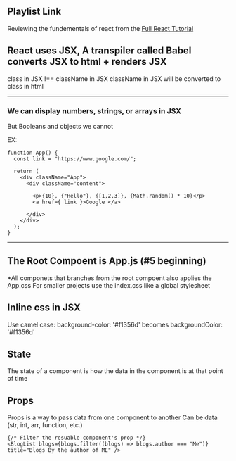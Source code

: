 ## Playlist Link
Reviewing the fundementals of react from the [Full React Tutorial](https://www.youtube.com/playlist?list=PL4cUxeGkcC9gZD-Tvwfod2gaISzfRiP9d)

React uses JSX, A transpiler called Babel converts JSX to html + renders JSX
---

class in JSX !== className in JSX
className in JSX will be converted to class in html

---
### We can display numbers, strings, or arrays in JSX
But Booleans and objects we cannot

EX:
```
function App() {
  const link = "https://www.google.com/";

  return (
    <div className="App">
      <div className="content">

        <p>{10}, {"Hello"}, {[1,2,3]}, {Math.random() * 10}</p>
        <a href={ link }>Google </a>

      </div>
    </div>
  );
}
```
---

## The Root Compoent is App.js (#5 beginning)
*All componets that branches from the root compoent also applies the App.css
For smaller projects use the index.css like a global stylesheet

## Inline css in JSX
Use camel case: background-color: '#f1356d'
becomes backgroundColor: '#f1356d'

## State
The state of a component is how the data in the component is at that point of time

## Props
Props is a way to pass data from one component to another
Can be data (str, int, arr, function, etc.)

```
{/* Filter the resuable component's prop */}
<BlogList blogs={blogs.filter((blogs) => blogs.author === "Me")} title="Blogs By the author of ME" />
```